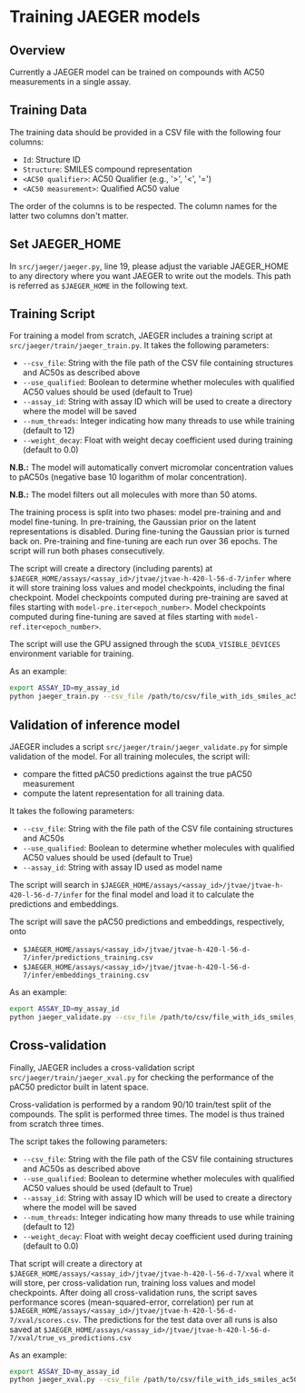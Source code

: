 # Training JAEGER models

## Overview

Currently a JAEGER model can be trained on compounds with AC50
measurements in a single assay. 

## Training Data

The training data should be provided in a CSV file with the following four columns:

* `Id`: Structure ID
* `Structure`: SMILES compound representation
* `<AC50 qualifier>`: AC50 Qualifier (e.g., '>', '<', '=')
* `<AC50 measurement>`: Qualified AC50 value

The order of the columns is to be respected.
The column names for the latter two columns don't matter.


## Set JAEGER_HOME

In `src/jaeger/jaeger.py`, line 19, please adjust the variable
JAEGER_HOME to any directory where you want JAEGER to write out the
models. This path is referred as `$JAEGER_HOME` in the following text.

## Training Script

For training a model from scratch, JAEGER includes a training script
at `src/jaeger/train/jaeger_train.py`. It takes the following
parameters:

* `--csv_file`: String with the file path of the CSV file containing structures and AC50s as described above
* `--use_qualified`: Boolean to determine whether molecules with qualified AC50 values should be used (default to True)
* `--assay_id`: String with assay ID which will be used to create a directory where the model will be saved
* `--num_threads`: Integer indicating how many threads to use while training (default to 12)
* `--weight_decay`: Float with weight decay coefficient used during training (default to 0.0)

**N.B.:** The model will automatically convert micromolar concentration values to
  pAC50s (negative base 10 logarithm of molar concentration).
  
**N.B.:** The model filters out all molecules with more than 50 atoms.
 

The training process is split into two phases: model pre-training and
and model fine-tuning. In pre-training, the Gaussian prior on the
latent representations is disabled. During fine-tuning the Gaussian
prior is turned back on. Pre-training and fine-tuning are each run
over 36 epochs. The script will run both phases consecutively. 

The script will create a directory (including parents) at
`$JAEGER_HOME/assays/<assay_id>/jtvae/jtvae-h-420-l-56-d-7/infer`
where it will store training loss values and model checkpoints,
including the final checkpoint. Model checkpoints computed during
pre-training are saved at files starting with
`model-pre.iter<epoch_number>`. Model checkpoints computed during
fine-tuning are saved at files starting with
`model-ref.iter<epoch_number>`.

The script will use the GPU assigned through the
`$CUDA_VISIBLE_DEVICES` environment variable for training.

As an example:

```sh
export ASSAY_ID=my_assay_id
python jaeger_train.py --csv_file /path/to/csv/file_with_ids_smiles_ac50s.csv  --assay_id $ASSAY_ID --num_threads 24 --use_qualified True
```

## Validation of inference model

JAEGER includes a script `src/jaeger/train/jaeger_validate.py` for simple validation of
the model. For all training molecules, the script will:

* compare the fitted pAC50 predictions against the true pAC50 measurement 
* compute the latent representation for all training data.
	
It takes the following parameters:

* `--csv_file`: String with the file path of the CSV file containing structures and AC50s
* `--use_qualified`: Boolean to determine whether molecules with qualified AC50 values should be used (default to True)
* `--assay_id`: String with assay ID used as model name

The script will search in
`$JAEGER_HOME/assays/<assay_id>/jtvae/jtvae-h-420-l-56-d-7/infer` for
the final model and load it to calculate the predictions and embeddings.

The script will save the pAC50 predictions and embeddings, respectively, onto
* `$JAEGER_HOME/assays/<assay_id>/jtvae/jtvae-h-420-l-56-d-7/infer/predictions_training.csv`
* `$JAEGER_HOME/assays/<assay_id>/jtvae/jtvae-h-420-l-56-d-7/infer/embeddings_training.csv`

As an example:

```sh
export ASSAY_ID=my_assay_id
python jaeger_validate.py --csv_file /path/to/csv/file_with_ids_smiles_ac50s.csv --assay_id $ASSAY_ID
```

## Cross-validation

Finally, JAEGER includes a cross-validation script `src/jaeger/train/jaeger_xval.py`
for checking the performance of the pAC50 predictor built in latent
space.

Cross-validation is performed by a random 90/10 train/test split of
the compounds.  The split is performed three times. The model is
thus trained from scratch three times.

The script takes the following parameters:

* `--csv_file`: String with the file path of the CSV file containing structures and AC50s as described above
* `--use_qualified`: Boolean to determine whether molecules with qualified AC50 values should be used (default to True)
* `--assay_id`: String with assay ID which will be used to create a directory where the model will be saved
* `--num_threads`: Integer indicating how many threads to use while training (default to 12)
* `--weight_decay`: Float with weight decay coefficient used during training (default to 0.0)

That script will create a directory at
`$JAEGER_HOME/assays/<assay_id>/jtvae/jtvae-h-420-l-56-d-7/xval` where
it will store, per cross-validation run, training loss values and
model checkpoints. After doing all cross-validation runs, the script
saves performance scores (mean-squared-error, correlation) per run at
`$JAEGER_HOME/assays/<assay_id>/jtvae/jtvae-h-420-l-56-d-7/xval/scores.csv`. The
predictions for the test data over all runs is also saved at
`$JAEGER_HOME/assays/<assay_id>/jtvae/jtvae-h-420-l-56-d-7/xval/true_vs_predictions.csv`

As an example:

```sh
export ASSAY_ID=my_assay_id
python jaeger_xval.py --csv_file /path/to/csv/file_with_ids_smiles_ac50s.csv  --assay_id $ASSAY_ID --num_threads 24 --use_qualified True
```
